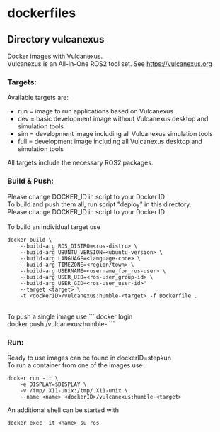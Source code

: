 # dockerfiles

## Directory vulcanexus
Docker images with Vulcanexus.<br>
Vulcanexus is an All-in-One ROS2 tool set. See  https://vulcanexus.org

### Targets:
Available targets are:
- run = image to run applications based on Vulcanexus
- dev = basic development image without Vulcanexus desktop and simulation tools
- sim = development image including all Vulcanexus simulation tools
- full = development image including all Vulcanexus desktop and simulation tools

All targets include the necessary ROS2 packages.<br>

### Build & Push:
Please change DOCKER_ID in script to your Docker ID<br>
To build and push them all, run script "deploy" in this directory.<br>
Please change DOCKER_ID in script to your Docker ID<br>
<br>
To build an individual target use
```
docker build \
    --build-arg ROS_DISTRO=<ros-distro> \
    --build-arg UBUNTU_VERSION=<ubuntu-version> \
    --build-arg LANGUAGE=<language-code> \
    --build-arg TIMEZONE=<region/town> \
    --build-arg USERNAME=<username_for_ros-user> \
    --build-arg USER_UID=<ros-user_group-id> \
    --build-arg USER_GID=<ros-user_user-id>"
    --target <target> \
    -t <dockerID>/vulcanexus:humble-<target> -f Dockerfile .
```
<br>
To push a single image use
```
docker login<br>
docker push <dockerID>/vulcanexus:humble-<target>
```

### Run:
Ready to use images can be found in dockerID=stepkun<br>
To run a container from one of the images use
```
docker run -it \
    -e DISPLAY=$DISPLAY \
    -v /tmp/.X11-unix:/tmp/.X11-unix \
    --name <name> <dockerID>/vulcanexus:humble-<target>
```
An additional shell can be started with
```
docker exec -it <name> su ros
```
